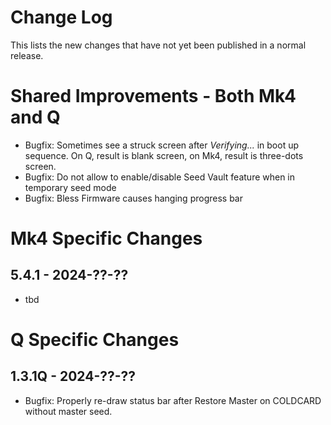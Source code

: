 # Change Log

This lists the new changes that have not yet been published in a normal release.


# Shared Improvements - Both Mk4 and Q

- Bugfix: Sometimes see a struck screen after _Verifying..._ in boot up sequence.
  On Q, result is blank screen, on Mk4, result is three-dots screen.
- Bugfix: Do not allow to enable/disable Seed Vault feature when in temporary seed mode
- Bugfix: Bless Firmware causes hanging progress bar


# Mk4 Specific Changes

## 5.4.1 - 2024-??-??

- tbd



# Q Specific Changes

## 1.3.1Q - 2024-??-??

- Bugfix: Properly re-draw status bar after Restore Master on COLDCARD without master seed.
